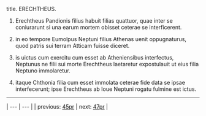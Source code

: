 title. ERECHTHEUS.



1. Erechtheus Pandionis filius habuit filias quattuor, quae inter se coniurarunt si una earum mortem obisset ceterae se interficerent.



2. in eo tempore Eumolpus Neptuni filius Athenas uenit oppugnaturus, quod patris sui terram Atticam fuisse diceret.



3. is uictus cum exercitu cum esset ab Atheniensibus interfectus, Neptunus ne filii sui morte Erechtheus laetaretur expostulauit ut eius filia Neptuno immolaretur.



4. itaque Chthonia filia cum esset immolata ceterae fide data se ipsae interfecerunt; ipse Erechtheus ab Ioue Neptuni rogatu fulmine est ictus.



---

| --- | --- |
| previous: [45pr](../45pr/) | next: [47pr](../47pr/) |